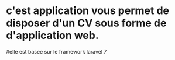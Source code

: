 # c'est application vous permet de disposer d'un CV sous forme de d'application web.
#elle est basee sur le framework laravel 7
